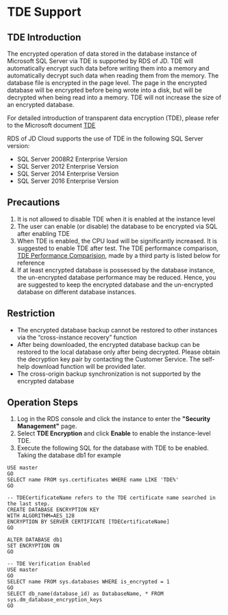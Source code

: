 # TDE  Support

## TDE Introduction

The encrypted operation of data stored in the database instance of Microsoft SQL Server via TDE is supported by RDS of JD. TDE will automatically encrypt such data before writing them into a memory and automatically decrypt such data when reading them from the memory. The database file is encrypted in the page level. The page in the encrypted database will be encrypted before being wrote into a disk, but will be decrypted when being read into a memory. TDE will not increase the size of an encrypted database.

For detailed introduction of transparent data encryption (TDE), please refer to the Microsoft document [TDE](https://docs.microsoft.com/zh-cn/sql/relational-databases/security/encryption/transparent-data-encryption?view=sql-server-2017)

RDS of JD Cloud supports the use of TDE in the following SQL Server version:
- SQL Server 2008R2 Enterprise Version
- SQL Server 2012 Enterprise Version
- SQL Server 2014 Enterprise Version
- SQL Server 2016 Enterprise Version

## Precautions
1. It is not allowed to disable TDE when it is enabled at the instance level
2. The user can enable (or disable) the database to be encrypted via SQL after enabling TDE
3. When TDE is enabled, the CPU load will be significantly increased. It is suggested to enable TDE after test. The TDE performance comparison, [TDE Performance Comparision](https://www.mssqltips.com/sqlservertip/2641/sql-server-transparent-data-encryption-tde-performance-comparison/?spm=5176.11156381.0.0.37b6706fyHyVsK), made by a third party is listed below for reference
4. If at least encrypted database is possessed by the database instance, the un-encrypted database performance may be reduced. Hence, you are suggested to keep the encrypted database and the un-encrypted database on different database instances.

## Restriction
- The encrypted database backup cannot be restored to other instances via the “cross-instance recovery” function
- After being downloaded, the encrypted database backup can be restored to the local database only after being decrypted. Please obtain the decryption key pair by contacting the Customer Service. The self-help download function will be provided later.
- The cross-origin backup synchronization is not supported by the encrypted database

## Operation Steps
1. Log in the RDS console and click the instance to enter the **"Security Management"** page.
2. Select **TDE Encryption** and click **Enable** to enable the instance-level TDE.
3. Execute the following SQL for the database with TDE to be enabled. Taking the database db1 for example
```
USE master
GO
SELECT name FROM sys.certificates WHERE name LIKE 'TDE%'
GO

-- TDECertificateName refers to the TDE certificate name searched in the last step.
CREATE DATABASE ENCRYPTION KEY
WITH ALGORITHM=AES_128
ENCRYPTION BY SERVER CERTIFICATE [TDECertificateName]
GO

ALTER DATABASE db1
SET ENCRYPTION ON
GO

-- TDE Verification Enabled
USE master
GO
SELECT name FROM sys.databases WHERE is_encrypted = 1
GO
SELECT db_name(database_id) as DatabaseName, * FROM sys.dm_database_encryption_keys
GO 
```



